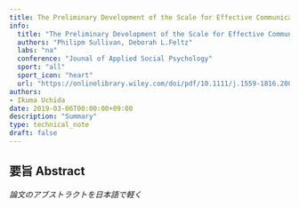 ```yaml
---
title: The Preliminary Development of the Scale for Effective Communication in Team Sports
info:
  title: "The Preliminary Development of the Scale for Effective Communication in Team Sports"
  authors: "Philipm Sullivan, Deborah L.Feltz"
  labs: "na"
  conference: "Jounal of Applied Social Psychology"
  sport: "all"
  sport_icon: "heart"
  url: "https://onlinelibrary.wiley.com/doi/pdf/10.1111/j.1559-1816.2003.tb01970.x"
authors:
- Ikuma Uchida  
date: 2019-03-06T00:00:00+09:00
description: "Summary"
type: technical_note
draft: false
---
```


## 要旨 Abstract
*論文のアブストラクトを日本語で軽く*
